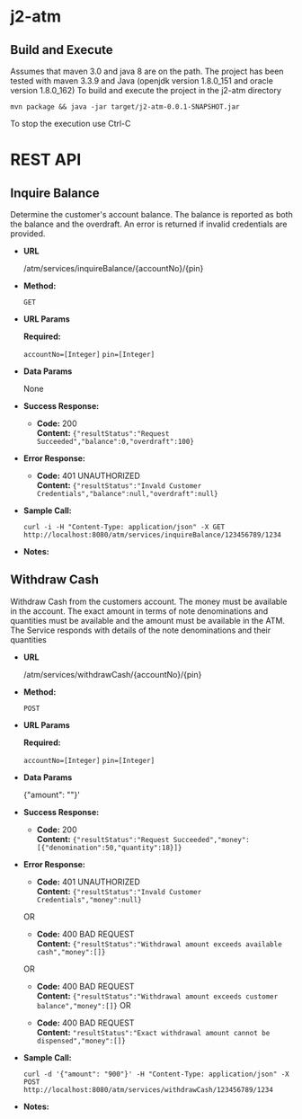 # j2-atm

## Build and Execute
Assumes that maven 3.0 and java 8 are on the path.
The project has been tested with maven 3.3.9 and Java (openjdk version 1.8.0_151 and oracle version 1.8.0_162)
To build and execute the project in the j2-atm directory

```
mvn package && java -jar target/j2-atm-0.0.1-SNAPSHOT.jar
```
To stop the execution use Ctrl-C

# REST API

## Inquire Balance

Determine the customer's account balance. The balance is reported as both the balance and the overdraft. An error is returned if invalid credentials are provided. 
* **URL**

  /atm/services/inquireBalance/{accountNo}/{pin}

* **Method:**
 
  `GET`
  
*  **URL Params**

   **Required:**
 
   `accountNo=[Integer]`
   `pin=[Integer]`

* **Data Params**

  None

* **Success Response:**
    
  * **Code:** 200 <br />
    **Content:** `{"resultStatus":"Request Succeeded","balance":0,"overdraft":100}`
 
* **Error Response:**

    * **Code:** 401 UNAUTHORIZED <br />
    **Content:** `{"resultStatus":"Invald Customer Credentials","balance":null,"overdraft":null}`

* **Sample Call:**

  ```curl -i -H "Content-Type: application/json" -X GET http://localhost:8080/atm/services/inquireBalance/123456789/1234```

* **Notes:**



## Withdraw Cash

Withdraw Cash from the customers account. The money must be available in the account. The exact amount in terms of note denominations and quantities must be available and the amount must be available in the ATM. The Service responds with details of the note denominations and their quantities

* **URL**

  /atm/services/withdrawCash/{accountNo}/{pin}

* **Method:**

  `POST`
  
*  **URL Params**

   **Required:**
 
   `accountNo=[Integer]`
   `pin=[Integer]`


* **Data Params**

  {"amount": "<Integer>"}'

* **Success Response:**
  
  * **Code:** 200 <br />
    **Content:** `{"resultStatus":"Request Succeeded","money":[{"denomination":50,"quantity":18}]}`
 
* **Error Response:**

  * **Code:** 401 UNAUTHORIZED <br />
    **Content:** `{"resultStatus":"Invald Customer Credentials","money":null}`

  OR

  * **Code:** 400 BAD REQUEST <br />
    **Content:** `{"resultStatus":"Withdrawal amount exceeds available cash","money":[]}`
    
  OR

  * **Code:** 400 BAD REQUEST <br />
    **Content:** `{"resultStatus":"Withdrawal amount exceeds customer balance","money":[]}`
 OR

  * **Code:** 400 BAD REQUEST <br />
    **Content:** `"resultStatus":"Exact withdrawal amount cannot be dispensed","money":[]}`


* **Sample Call:**

  ```curl -d '{"amount": "900"}' -H "Content-Type: application/json" -X POST  http://localhost:8080/atm/services/withdrawCash/123456789/1234```

* **Notes:**

   
